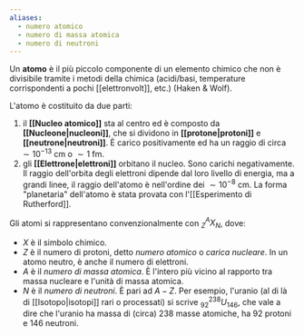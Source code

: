 ```yaml
---
aliases:
  - numero atomico
  - numero di massa atomica
  - numero di neutroni
---
```

Un **atomo** è il più piccolo componente di un elemento chimico che non è divisibile tramite i metodi della chimica (acidi/basi, temperature corrispondenti a pochi [[elettronvolt]], etc.) (Haken & Wolf).

L'atomo è costituito da due parti:
1. il **[[Nucleo atomico]]** sta al centro ed è composto da **[[Nucleone|nucleoni]]**, che si dividono in **[[protone|protoni]]** e **[[neutrone|neutroni]]**. È carico positivamente ed ha un raggio di circa $\sim10^{-13}$ cm o $\sim1$ fm.
2. gli **[[Elettrone|elettroni]]** orbitano il nucleo. Sono carichi negativamente. Il raggio dell'orbita degli elettroni dipende dal loro livello di energia, ma a grandi linee, il raggio dell'atomo è nell'ordine dei $\sim10^{-8}$ cm.
La forma "planetaria" dell'atomo è stata provata con l'[[Esperimento di Rutherford]].

Gli atomi si rappresentano convenzionalmente con $_{Z}^{A}X_{N}$, dove:
- $X$ è il simbolo chimico.
- $Z$ è il numero di protoni, detto *numero atomico* o *carica nucleare*. In un atomo neutro, è anche il numero di elettroni.
- $A$ è il *numero di massa atomica*. È l'intero più vicino al rapporto tra massa nucleare e l'unità di massa atomica.
- $N$ è il *numero di neutroni*. È pari ad $A - Z$.
Per esempio, l'uranio (al di là di [[Isotopo|isotopi]] rari o processati) si scrive $_{92}^{238}U_{146}$, che vale a dire che l'uranio ha massa di (circa) 238 masse atomiche, ha 92 protoni e 146 neutroni.